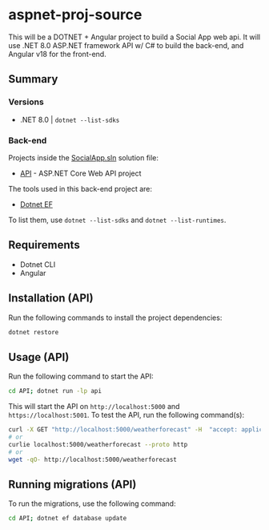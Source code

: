 # aspnet-proj-source

This will be a DOTNET + Angular project to build a Social App web api.
It will use .NET 8.0 ASP.NET framework API w/ C# to build the back-end,
and Angular v18 for the front-end.



## Summary
### Versions
- .NET 8.0 | `dotnet --list-sdks`

### Back-end
Projects inside the [SocialApp.sln](./SocialApp.sln) solution file:
- [API](./API/API.csproj) - ASP.NET Core Web API project

The tools used in this back-end project are:
- [Dotnet EF](https://docs.microsoft.com/en-us/ef/core/cli/dotnet)

To list them, use `dotnet --list-sdks` and `dotnet --list-runtimes`.

## Requirements
- Dotnet CLI
- Angular

## Installation (API)
Run the following commands to install the project dependencies:
```bash
dotnet restore
```

## Usage (API)

Run the following command to start the API:
```bash
cd API; dotnet run -lp api
```
This will start the API on `http://localhost:5000` and `https://localhost:5001`.
To test the API, run the following command(s):
```bash
curl -X GET "http://localhost:5000/weatherforecast" -H  "accept: application/json"
# or
curlie localhost:5000/weatherforecast --proto http
# or
wget -qO- http://localhost:5000/weatherforecast
```

## Running migrations (API)
To run the migrations, use the following command:
```bash
cd API; dotnet ef database update
```